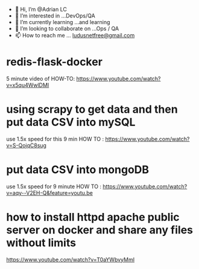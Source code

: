 - 👋 Hi, I’m @Adrian LC
- 👀 I’m interested in ...DevOps/QA
- 🌱 I’m currently learning ...and learning
- 💞️ I’m looking to collaborate on ...Ops / QA
- 📫 How to reach me ... ludusnetfree@gmail.com

<!---
acidutzu/acidutzu is a ✨ special ✨ repository because its `README.md` (this file) appears on your GitHub profile.
You can click the Preview link to take a look at your changes.
--->
# redis-flask-docker

5 minute video of HOW-TO: https://www.youtube.com/watch?v=x5qu4WwlDMI

# using scrapy to get data and then put data CSV into mySQL

use 1.5x speed for this 9 min HOW TO : https://www.youtube.com/watch?v=S-QojqC8sug

# put data CSV into mongoDB

use 1.5x speed for 9 minute HOW TO : https://www.youtube.com/watch?v=aqy--V2EH-Q&feature=youtu.be

# how to install httpd apache public server on docker and share any files without limits

https://www.youtube.com/watch?v=T0aYWbvyMmI

